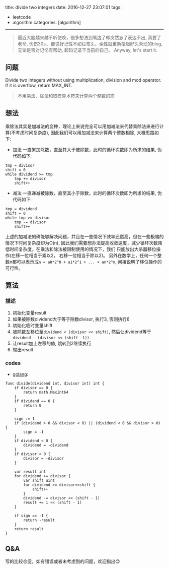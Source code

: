 title: divide two integers
date: 2016-12-27 23:07:01
tags:
  - leetcode
  - algorithm
categories: [algorithm]
---

> 最近大脑越来越不听使唤，很多想法到嘴边了却突然忘了表达不出, 真要了老命, 忧伤30s...
  都说好记性不如烂笔头，索性就重新拾起好久未动的blog, 无论是否对记忆有帮助, 起码记录下当前的自己。
  Anyway, let's start it.

## 问题

Divide two integers without using multiplication, division and mod operator.
If it is overflow, return MAX_INT.

> 不用乘法、除法和取模算术符来计算两个整数的商

## 想法

乘除法其实是加减法的变种，理论上来说完全可以用加减法来代替乘除法来进行计算(不考虑时间复杂度),
因此我们可以用加减法来计算两个整数相除, 大概思路如下:

- 加法
一直累加除数，直至其大于被除数，此时的循环次数即为所求的结果, 伪代码如下:
```
tmp = divisor
shift = 0
while dividend >= tmp
    tmp += divisor
    shift++
```

- 减法
一直递减被除数，直至其小于除数，此时的循环次数即为所求的结果, 伪代码如下:
```
tmp = dividend
shift = 0
while tmp >= divisor
    tmp -= divisor
    shift++
```

上述的加减法的确能够解决问题，并且在一些情况下效率还蛮高，但在一些极端的情况下时间复杂度却为O(n),
因此我们需要想办法提高收敛速度，减少循环次数降低时间复杂度。在乘法和除法被限制使用的情况下，我们
只能放出大杀器移位操作(左移一位相当于乘以2， 右移一位相当于除以2)。
另外在数学上，任何一个整数n都可以表示成`n = a0*2^0 + a1*2^1 + ... + an*2^n`, 间接说明了移位操作的可行性。

## 算法

### 描述

1. 初始化变量result
2. 如果被除数dividend大于等于除数divisor, 执行3, 否则执行6
3. 初始化临时变量shift
4. 被除数左移位至`dividend < (divisor << shift)`, 然后让dividend等于`dividend - (divisor << (shift -1))`
5. 让result加上左移的值, 跳转到2继续执行
6. 输出result

### codes

- [golang](https://github.com/kirk91/leetcode/blob/master/algorithms/divide_two_integers/main.go):
```golang
func divide(dividend int, divisor int) int {
	if divisor == 0 {
		return math.MaxInt64
	}
	if dividend == 0 {
		return 0
	}

	sign := 1
	if (dividend > 0 && divisor < 0) || (dividend < 0 && divisor > 0) {
		sign = -1
	}
	if dividend < 0 {
		dividend = -dividend
	}
	if divisor < 0 {
		divisor = -divisor
	}

	var result int
	for dividend >= divisor {
		var shift uint
		for dividend >= divisor<<shift {
			shift++
		}
		dividend -= divisor << (shift - 1)
		result += 1 << (shift - 1)
	}

	if sign == -1 {
		return -result
	}
	return result
}
```

## Q&A
写的比较仓促，如有错误或者未考虑到的问题，欢迎指出😊

